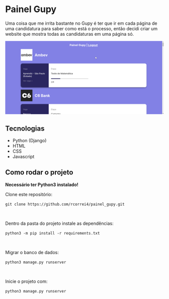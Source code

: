 # Painel Gupy

Uma coisa que me irrita bastante no Gupy é ter que ir em cada página de uma candidatura para saber como está o processo, então decidi criar um website que mostra todas as candidaturas em uma página só.

![Demonstração do site](https://raw.githubusercontent.com/rcorrei4/painel_gupy/main/apresentacao.gif)

## Tecnologias
- Python (Django)
- HTML
- CSS
- Javascript

## Como rodar o projeto
**Necessário ter Python3 instalado!**

Clone este repositório:
```
git clone https://github.com/rcorrei4/painel_gupy.git
```
<br>

Dentro da pasta do projeto instale as dependências:
```
python3 -m pip install -r requirements.txt
```
<br>

Migrar o banco de dados:
```
python3 manage.py runserver
```
<br>

Inicie o projeto com:
```
python3 manage.py runserver
```